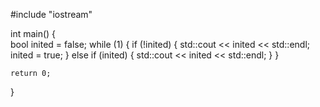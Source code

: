 #include "iostream"


int main()
{   
	bool inited = false;
	while (1) {
		if (!inited) {
			std::cout << inited << std::endl;
			inited = true;
		}
		else if (inited) {
			std::cout << inited << std::endl;
		}
	}

    return 0;
}